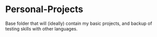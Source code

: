 Personal-Projects
=================

Base folder that will (ideally) contain my basic projects, and backup of testing skills with other languages.
